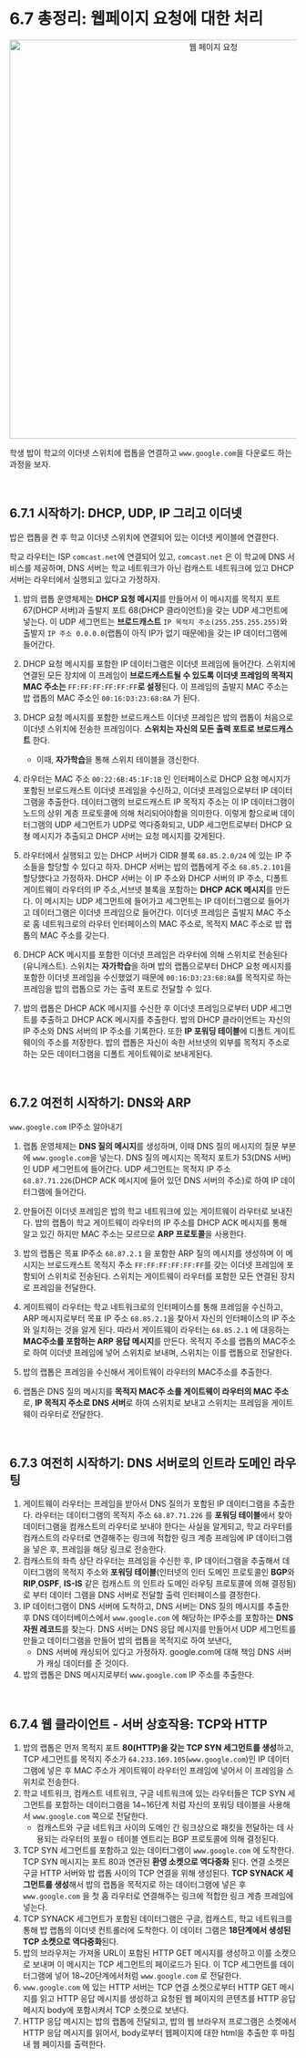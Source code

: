 # 6.7 총정리: 웹페이지 요청에 대한 처리

<p align="center"><img width="700" alt="웹 페이지 요청" src="https://user-images.githubusercontent.com/76640167/214876874-d91c588c-09fc-4b25-ae23-2b2c655da4bc.png">

학생 밥이 학교의 이더넷 스위치에 랩톱을 연결하고 `www.google.com`을 다운로드 하는 과정을 보자.

<br/>

## 6.7.1 시작하기: DHCP, UDP, IP 그리고 이더넷

밥은 랩톱을 켠 후 학교 이더넷 스위치에 연결되어 있는 이더넷 케이블에 연결한다.

학교 라우터는 ISP `comcast.net`에 연결되어 있고, `comcast.net` 은 이 학교에 DNS 서비스를 제공하며, DNS 서버는 학교 네트워크가 아닌 컴캐스트 네트워크에 있고 DHCP 서버는 라우터에서 실행되고 있다고 가정하자.

1. 밥의 랩톱 운영체제는 **DHCP 요청 메시지**를 만들어서 이 메시지를 목적지 포트 67(DHCP 서버)과 출발지 포트 68(DHCP 클라이언트)을 갖는 UDP 세그먼트에 넣는다.
   이 UDP 세그먼트는 **브로드캐스트** `IP 목적지 주소(255.255.255.255)`와 출발지 `IP 주소 0.0.0.0`(랩톱이 아직 IP가 없기 때문에)을 갖는 IP 데이터그램에 들어간다.

2. DHCP 요청 메시지를 포함한 IP 데이터그램은 이더넷 프레임에 들어간다.
   스위치에 연결된 모든 장치에 이 프레임이 **브로드캐스트될 수 있도록 이더넷 프레임의 목적지 MAC 주소는** `FF:FF:FF:FF:FF:FF`**로 설정**된다.
   이 프레임의 출발지 MAC 주소는 밥 랩톱의 MAC 주소인 `00:16:D3:23:68:8A` 가 된다.

3. DHCP 요청 메시지를 포함한 브로드캐스트 이더넷 프레임은 밥의 랩톱이 처음으로 이더넷 스위치에 전송한 프레임이다. **스위치는 자신의 모든 출력 포트로 브로드캐스트** 한다.
    - 이때, **자가학습**을 통해 스위치 테이블을 갱신한다.
4. 라우터는 MAC 주소 `00:22:6B:45:1F:1B` 인 인터페이스로 DHCP 요청 메시지가 포함된 브로드캐스트 이더넷 프레임을 수신하고, 이더넷 프레임으로부터 IP 데이터그램을 추출한다.
   데이터그램의 브로드캐스트 IP 목적지 주소는 이 IP 데이터그램이 노드의 상위 계층 프로토콜에 의해 처리되어야함을 의미한다.
   이렇게 함으로써 데이터그램의 UDP 세그먼트가 UDP로 역다중화되고, UDP 세그먼트로부터 DHCP 요쳥 메시지가 추출되고 DHCP 서버는 요청 메시지를 갖게된다.

5. 라우터에서 실행되고 있는 DHCP 서버가 CIDR 블록 `68.85.2.0/24` 에 있는 IP 주소들을 할당할 수 있다고 하자.
   DHCP 서버는 밥의 랩톱에게 주소 `68.85.2.101`을 할당했다고 가정하자.
   DHCP 서버는 이 IP 주소와 DHCP 서버의 IP 주소, 디폴트 게이트웨이 라우터의 IP 주소,서브넷 블록을 포함하는 **DHCP ACK 메시지**를 만든다.
   이 메시지는 UDP 세그먼트에 들어가고 세그먼트는 IP 데이터그램으로 들어가고 데이터그램은 이더넷 프레임으로 들어간다.
   이더넷 프레임은 출발지 MAC 주소로 홈 네트워크로의 라우터 인터페이스의 MAC 주소로, 목적지 MAC 주소로 밥 랩톱의 MAC 주소를 갖는다.

6. DHCP ACK 메시지를 포함한 이더넷 프레임은 라우터에 의해 스위치로 전송된다(유니캐스트).
   스위치는 **자가학습**을 하며 밥의 랩톱으로부터 DHCP 요청 메시지를 포함한 이더넷 프레임을 수신했었기 때문에 `00:16:D3:23:68:8A`를 목적지로 하는 프레임을 밥의 랩톱으로 가는 출력 포트로 전달할 수 있다.

7. 밥의 랩톱은 DHCP ACK 메시지를 수신한 후 이더넷 프레임으로부터 UDP 세그먼트를 추출하고 DHCP ACK 메시지를 추출한다.
   밥의 DHCP 클라이언트는 자신의 IP 주소와 DNS 서버의 IP 주소를 기록한다. 또한 **IP 포워딩 테이블**에 디폴트 게이트웨이의 주소를 저장한다.
   밥의 랩톱은 자신이 속한 서브넷의 외부를 목적지 주소로 하는 모든 데이터그램을 디폴트 게이트웨이로 보내게된다.

<br/>

## 6.7.2 여전히 시작하기: DNS와 ARP

`www.google.com` IP주소 알아내기

1. 랩톱 운영체제는 **DNS 질의 메시지**를 생성하며, 이때 DNS 질의 메시지의 질문 부분에 `www.google.com`을 넣는다.
   DNS 질의 메시지는 목적지 포트가 53(DNS 서버)인 UDP 세그먼트에 들어간다.
   UDP 세그먼트는 목적지 IP 주소 `68.87.71.226`(DHCP ACK 메시지에 들어 있던 DNS 서버의 주소)로 하여 IP 데이터그램에 들어간다.

2. 만들어진 이더넷 프레임은 밥의 학교 네트워크에 있는 게이트웨이 라우터로 보내진다.
   밥의 랩톱이 학교 게이트웨이 라우터의 IP 주소를 DHCP ACK 메시지를 통해 알고 있긴 하지만 MAC 주소는 모르므로 **ARP 프로토콜**을 사용한다.

3. 밥의 랩톱은 목표 IP주소 `68.87.2.1` 을 포함한 ARP 질의 메시지를 생성하며 이 메시지는 브로드캐스트 목적지 주소 `FF:FF:FF:FF:FF:FF`를 갖는 이더넷 프레임에 포함되어 스위치로 전송된다.
   스위치는 게이트웨이 라우터를 포함한 모든 연결된 장치로 프레임을 전달한다.

4. 게이트웨이 라우터는 학교 네트워크로의 인터페이스를 통해 프레임을 수신하고, ARP 메시지로부터 목표 IP 주소 `68.85.2.1`을 찾아서 자신의 인터페이스의 IP 주소와 일치하는 것을 알게 된다.
   따라서 게이트웨이 라우터는 `68.85.2.1` 에 대응하는 **MAC주소를 포함하는 ARP 응답 메시지**를 만든다.
   목적지 주소를 랩톱의 MAC주소로 하여 이더넷 프레임에 넣어 스위치로 보내며, 스위치는 이를 랩톱으로 전달한다.
5. 밥의 랩톱은 프레임을 수신해서 게이트웨이 라우터의 MAC주소를 추출한다.
6. 랩톱은 DNS 질의 메시지를 **목적지 MAC주 소를 게이트웨이 라우터의 MAC 주소**로, **IP 목적지 주소로 DNS 서버**로 하여 스위치로 보내고 스위치는 프레임을 게이트웨이 라우터로 전달한다.

<br/>

## 6.7.3 여전히 시작하기: DNS 서버로의 인트라 도메인 라우팅

1. 게이트웨이 라우터는 프레임을 받아서 DNS 질의가 포함된 IP 데이터그램을 추출한다.
   라우터는 데이터그램의 목적지 주소 `68.87.71.226` 를 **포워딩 테이블**에서 찾아 데이터그램을 컴캐스트의 라우터로 보내야 한다는 사실을 알게되고, 학교 라우터를 컴캐스트의 라우터로 연결해주는 링크에 적합한 링크 계층 프레임에 IP 데이터그램을 넣은 후, 프레임을 해당 링크로 전송한다.
2. 컴캐스트의 좌측 상단 라우터는 프레임을 수신한 후, IP 데이터그램을 추출해서 데이터그램의 목적지 주소와 **포워딩 테이블**(인터넷의 인터 도메인 프로토콜인 **BGP**와 **RIP**,**OSPF**, **IS-IS** 같은 컴캐스트 의 인트라 도메인 라우팅 프로토콜에 의해 결정됨)로 부터 데이터 그램을 DNS 서버로 전달할 출력 인터페이스를 결정한다.
3. IP 데이터그램이 DNS 서버에 도착하고, DNS 서버는 DNS 질의 메시지를 추출한 후 DNS 데이터베이스에서 `www.google.com` 에 해당하는 IP주소를 포함하는 **DNS 자원 레코드**를 찾는다.
   DNS 서버는 DNS 응답 메시지를 만들어서 UDP 세그먼트를 만들고 데이터그램을 만들어 밥의 랩톱을 목적지로 하여 보낸다,
    - DNS 서버에 캐싱되어 있다고 가정하자. google.com에 대해 책임 DNS 서버가 캐싱 데이터를 준 것이다.
4. 밥의 랩톱은 DNS 메시지로부터 `www.google.com` IP 주소를 추출한다.

<br/>

## 6.7.4 웹 클라이언트 - 서버 상호작용: TCP와 HTTP

1. 밥의 랩톱은 먼저 목적지 포트 **80(HTTP)을 갖는 TCP SYN 세그먼트를 생성**하고, TCP 세그먼트를 목적지 주소가 `64.233.169.105`(`www.google.com`)인 IP 데이터그램에 넣은 후 MAC 주소가 게이트웨이 라우터인 프레임에 넣어서 이 프레임을 스위치로 전송한다.
2. 학교 네트워크, 컴캐스트 네트워크, 구글 네트워크에 있는 라우터들은 TCP SYN 세그먼트를 포함하는 데이터그램을 14~16단계 처럼 자신의 포워딩 테이블을 사용해서 `www.google.com` 쪽으로 전달한다.
    - 컴캐스트와 구글 네트워크 사이의 도메인 간 링크상으로 패킷을 전달하는 데 사용되는 라우터의 포웓ㅇ 테이블 엔트리는 BGP 프로토콜에 의해 결정된다.
3. TCP SYN 세그먼트를 포함하고 있는 데이터그램이 `www.google.com` 에 도착한다. TCP SYN 메시지는 포트 80과 연관된 **환영 소켓으로 역다중화** 된다.
   연결 소켓은 구글 HTTP 서버와 밥 랩톱 사이의 TCP 연결을 위해 생성된다.
   **TCP SYNACK 세그먼트를 생성**해서 밥의 랩톱을 목적지로 하는 데이터그램에 넣은 후 `www.google.com` 을 첫 홉 라우터로 연결해주는 링크에 적합한 링크 계층 프레임에 넣는다.
4. TCP SYNACK 세그먼트가 포함된 데이터그램은 구글, 컴캐스트, 학교 네트워크를 통해 밥 랩톱의 이더넷 컨트롤러에 도착한다. 이 데이터 그램은 **18단계에서 생성된 TCP 소켓으로 역다중화**된다.
5. 밥의 브라우저는 가져올 URL이 포함된 HTTP GET 메시지를 생성하고 이를 소켓으로 보내며 이 메시지는 TCP 세그먼트의 페이로드가 된다.
   이 TCP 세그먼트를 데이터그램에 넣어 18~20단계에서처럼 `www.google.com` 로 전달한다.
6. `www.google.com` 에 있는 HTTP 서버는 TCP 연결 소켓으로부터 HTTP GET 메시지를 읽고 HTTP 응답 메시지를 생성하고 요청된 웹 페이지의 콘텐츠를 HTTP 응답 메시지 body에 포함시켜서 TCP 소켓으로 보낸다.
7. HTTP 응답 메시지는 밥의 랩톱에 전달되고, 밥의 웹 브라우저 프로그램은 소켓에서 HTTP 응답 메시지를 읽어서, body로부터 웹페이지에 대한 html을 추출한 후 마침내 웹 페이지를 출력한다.
